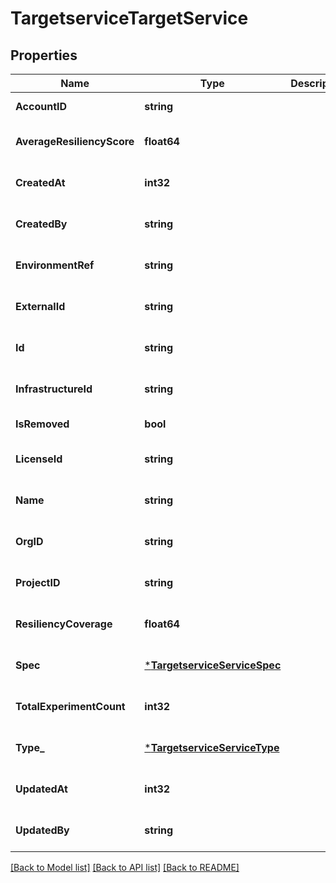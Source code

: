 # TargetserviceTargetService

## Properties
Name | Type | Description | Notes
------------ | ------------- | ------------- | -------------
**AccountID** | **string** |  | [default to null]
**AverageResiliencyScore** | **float64** |  | [optional] [default to null]
**CreatedAt** | **int32** |  | [optional] [default to null]
**CreatedBy** | **string** |  | [optional] [default to null]
**EnvironmentRef** | **string** |  | [optional] [default to null]
**ExternalId** | **string** |  | [optional] [default to null]
**Id** | **string** |  | [optional] [default to null]
**InfrastructureId** | **string** |  | [optional] [default to null]
**IsRemoved** | **bool** |  | [default to null]
**LicenseId** | **string** |  | [optional] [default to null]
**Name** | **string** |  | [optional] [default to null]
**OrgID** | **string** |  | [optional] [default to null]
**ProjectID** | **string** |  | [optional] [default to null]
**ResiliencyCoverage** | **float64** |  | [optional] [default to null]
**Spec** | [***TargetserviceServiceSpec**](targetservice.ServiceSpec.md) |  | [optional] [default to null]
**TotalExperimentCount** | **int32** |  | [optional] [default to null]
**Type_** | [***TargetserviceServiceType**](targetservice.ServiceType.md) |  | [optional] [default to null]
**UpdatedAt** | **int32** |  | [optional] [default to null]
**UpdatedBy** | **string** |  | [optional] [default to null]

[[Back to Model list]](../README.md#documentation-for-models) [[Back to API list]](../README.md#documentation-for-api-endpoints) [[Back to README]](../README.md)

